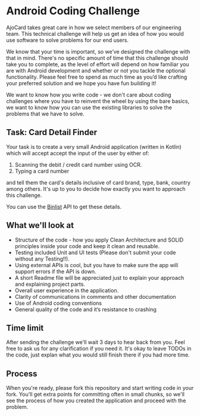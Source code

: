 # Android Coding Challenge

AjoCard takes great care in how we select members of our engineering team. This technical challenge will help us get an idea of how you would use software to solve problems for our end users.

We know that your time is important, so we’ve designed the challenge with that in mind. There's no specific amount of time that this challenge should take you to complete, as the level of effort will depend on how familiar you are with Android development and whether or not you tackle the optional functionality. Please feel free to spend as much time as you’d like crafting your preferred solution and we hope you have fun building it!

We want to know how you write code - we don't care about coding challenges where you have to reinvent the wheel by using the bare basics, we want to know how you can use the existing libraries to solve the problems that we have to solve.

## Task: Card Detail Finder 
Your task is to create a very small Android application (written in Kotlin) which will accept accept the input of the user by either of:

1. Scanning the debit / credit card number using OCR.
2. Typing a card number

and tell them the card's details inclusive of card brand, type, bank, country among others. It's up to you to decide how exactly you want to approach this challenge.

You can use the [Binlist](https://binlist.net/) API to get these details.


## What we'll look at
- Structure of the code - how you apply Clean Architecture and SOLID principles inside your code and keep it clean and reusable.
- Testing included Unit and UI tests (Please don't submit your code without any Testing!!).
- Using external APIs is cool, but you have to make sure the app will support errors if the API is down.
- A short Readme file will be appreciated just to explain your approach and explaining project parts.
- Overall user experience in the application.
- Clarity of communications in comments and other documentation
- Use of Android coding conventions
- General quality of the code and it’s resistance to crashing

## Time limit
After sending the challenge we'll wait 3 days to hear back from you. Feel free to ask us for any clarification if you need it. It's okay to leave TODOs in the code, just explan what you would still finish there if you had more time.

## Process
When you're ready, please fork this repository and start writing code in your fork. You'll get extra points for committing often in small chunks, so we'll see the process of how you created the application and proceed with the problem.

